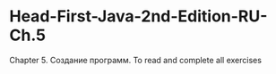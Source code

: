 # Head-First-Java-2nd-Edition-RU-Ch.5
Chapter 5. Создание программ. To read and complete all exercises
